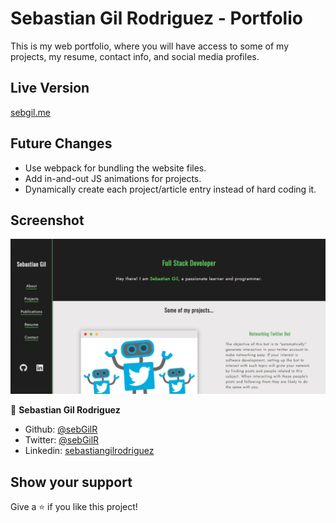 # Sebastian Gil Rodriguez - Portfolio

This is my web portfolio, where you will have access to some of my projects, my resume, contact info, and social media profiles.

## Live Version

[sebgil.me](https://sebgil.me)

## Future Changes

- Use webpack for bundling the website files.
- Add in-and-out JS animations for projects.
- Dynamically create each project/article entry instead of hard coding it.

## Screenshot
![screenshot](assets/img/portfolio.png)

👤 **Sebastian Gil Rodriguez**

- Github: [@sebGilR](https://github.com/sebGilR)
- Twitter: [@sebGilR](https://twitter.com/sebGilR)
- Linkedin: [sebastiangilrodriguez](https://www.linkedin.com/in/sebastiangilrodriguez)

## Show your support

Give a ⭐️ if you like this project!
